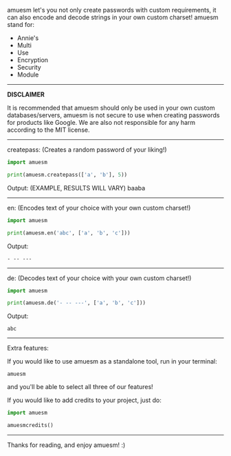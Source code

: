 amuesm let's you not only create passwords with custom requirements, it can also encode and decode strings in your own custom charset! amuesm stand for:

- Annie's 
- Multi
- Use
- Encryption
- Security
- Module


___

**DISCLAIMER**

It is recommended that amuesm should only be used in your own custom databases/servers, amuesm is not secure to use when creating passwords for products like Google. We are also not responsible for any harm according to the MIT license.
___

createpass: (Creates a random password of your liking!)
```python
import amuesm

print(amuesm.createpass(['a', 'b'], 5))
```
Output: (EXAMPLE, RESULTS WILL VARY)
baaba

___

en: (Encodes text of your choice with your own custom charset!)
```python
import amuesm

print(amuesm.en('abc', ['a', 'b', 'c']))
```
Output:
```
- -- ---
```
___

de: (Decodes text of your choice with your own custom charset!)
```python
import amuesm

print(amuesm.de('- -- ---', ['a', 'b', 'c']))
```
Output:
```
abc
```
___

Extra features:

If you would like to use amuesm as a standalone tool, run in your terminal:
```
amuesm
```
and you'll be able to select all three of our features!

If you would like to add credits to your project, just do:

```python
import amuesm

amuesmcredits()
```
___

Thanks for reading, and enjoy amuesm! :)
